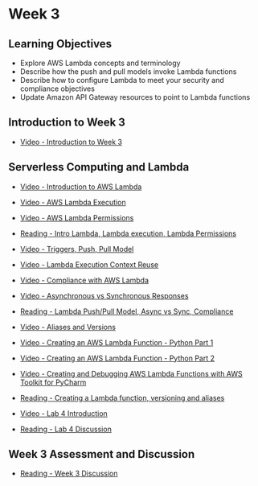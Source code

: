 # Week 3

## Learning Objectives

- Explore AWS Lambda concepts and terminology
- Describe how the push and pull models invoke Lambda functions
- Describe how to configure Lambda to meet your security and compliance objectives
- Update Amazon API Gateway resources to point to Lambda functions

## Introduction to Week 3

- [Video - Introduction to Week 3](https://www.coursera.org/learn/building-modern-python-applications-on-aws/lecture/5FBWW/introduction-to-week-3)

## Serverless Computing and Lambda

- [Video - Introduction to AWS Lambda](https://www.coursera.org/learn/building-modern-python-applications-on-aws/lecture/reDwd/introduction-to-aws-lambda)

- [Video - AWS Lambda Execution](https://www.coursera.org/learn/building-modern-python-applications-on-aws/lecture/q5AO3/aws-lambda-execution)

- [Video - AWS Lambda Permissions](https://www.coursera.org/learn/building-modern-python-applications-on-aws/lecture/7YIy8/aws-lambda-permissions)

- [Reading - Intro Lambda, Lambda execution, Lambda Permissions](https://www.coursera.org/learn/building-modern-python-applications-on-aws/supplement/nzHpu/intro-lambda-lambda-execution-lambda-permissions)

- [Video - Triggers, Push, Pull Model](https://www.coursera.org/learn/building-modern-python-applications-on-aws/lecture/Wc8f4/triggers-push-pull-model)

- [Video - Lambda Execution Context Reuse](https://www.coursera.org/learn/building-modern-python-applications-on-aws/lecture/3ki3C/lambda-execution-context-reuse)

- [Video - Compliance with AWS Lambda](https://www.coursera.org/learn/building-modern-python-applications-on-aws/lecture/nfEaH/compliance-with-aws-lambda)

- [Video - Asynchronous vs Synchronous Responses](https://www.coursera.org/learn/building-modern-python-applications-on-aws/lecture/xWuly/asynchronous-vs-synchronous-responses)

- [Reading - Lambda Push/Pull Model, Async vs Sync, Compliance](https://www.coursera.org/learn/building-modern-python-applications-on-aws/supplement/7yUmD/lambda-push-pull-model-async-vs-sync-compliance)

- [Video - Aliases and Versions](https://www.coursera.org/learn/building-modern-python-applications-on-aws/lecture/RjYR2/aliases-and-versions)

- [Video - Creating an AWS Lambda Function - Python Part 1](https://www.coursera.org/learn/building-modern-python-applications-on-aws/lecture/nrbw7/creating-an-aws-lambda-function-python-part-1)

- [Video - Creating an AWS Lambda Function - Python Part 2](https://www.coursera.org/learn/building-modern-python-applications-on-aws/lecture/Wuxs8/creating-an-aws-lambda-function-python-part-2)

- [Video - Creating and Debugging AWS Lambda Functions with AWS Toolkit for PyCharm](https://www.coursera.org/learn/building-modern-python-applications-on-aws/lecture/apS6M/creating-and-debugging-aws-lambda-functions-with-aws-toolkit-for-pycharm)

- [Reading - Creating a Lambda function, versioning and aliases](https://www.coursera.org/learn/building-modern-python-applications-on-aws/supplement/VwX5W/creating-a-lambda-function-versioning-and-aliases)

- [Video - Lab 4 Introduction](https://www.coursera.org/learn/building-modern-python-applications-on-aws/lecture/1pAPS/lab-4-introduction)

- [Reading - Lab 4 Discussion](https://www.coursera.org/learn/building-modern-python-applications-on-aws/supplement/cJ1Du/lab-4-discussion)

## Week 3 Assessment and Discussion

- [Reading - Week 3 Discussion](https://www.coursera.org/learn/building-modern-python-applications-on-aws/supplement/741cs/week-3-discussion)